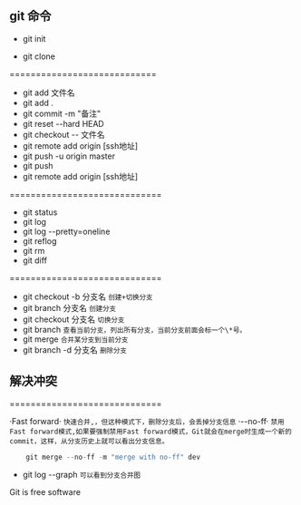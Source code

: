 ## git 命令

* git init 

* git clone

============================

* git add 文件名
* git add .
* git commit -m "备注"
* git reset --hard HEAD
* git checkout -- 文件名
* git remote add origin [ssh地址]  
* git push -u origin master
* git push
* git remote add origin [ssh地址] 

=============================

* git status 
* git log 
* git log --pretty=oneline
* git reflog
* git rm
* git diff 

=============================

* git checkout -b 分支名 `创建+切换分支`
* git branch 分支名 `创建分支`
* git checkout 分支名 `切换分支`
* git branch `查看当前分支，列出所有分支，当前分支前面会标一个\*号。`
* git merge `合并某分支到当前分支`
* git branch -d 分支名 `删除分支`


## 解决冲突

=============================

·Fast forward· `快速合并,，但这种模式下，删除分支后，会丢掉分支信息` 
·--no-ff· `禁用Fast forward模式,如果要强制禁用Fast forward模式，Git就会在merge时生成一个新的commit，这样，从分支历史上就可以看出分支信息。`

```javascript
	git merge --no-ff -m "merge with no-ff" dev
```
* git log --graph `可以看到分支合并图`







Git is free software